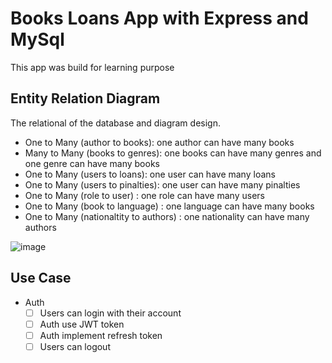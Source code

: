# Books Loans App with Express and MySql
This app was build for learning purpose

## Entity Relation Diagram
The relational of the database and diagram design. 
- One to Many (author to books): one author can have many books
- Many to Many (books to genres): one books can have many genres and one genre can have many books
- One to Many (users to loans): one user can have many loans
- One to Many (users to pinalties): one user can have many pinalties
- One to Many (role to user) : one role can have many users
- One to Many (book to language) : one language can have many books
- One to Many (nationaltity to authors) : one nationality can have many authors

![image](https://github.com/HenSetiawan/books-loan-express/blob/main/docs/book-loan.png)

## Use Case
 - Auth
    - [ ]  Users can login with their account
    - [ ]  Auth use JWT token
    - [ ]  Auth implement refresh token
    - [ ]  Users can logout